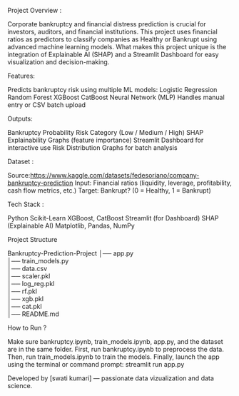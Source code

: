 Project Overview :

Corporate bankruptcy and financial distress prediction is crucial for investors, auditors, and financial institutions.
This project uses financial ratios as predictors to classify companies as Healthy or Bankrupt using advanced machine learning models.
What makes this project unique is the integration of Explainable AI (SHAP) and a Streamlit Dashboard for easy visualization and decision-making.


Features: 

Predicts bankruptcy risk using multiple ML models:
Logistic Regression
Random Forest
XGBoost
CatBoost
Neural Network (MLP)
Handles manual entry or CSV batch upload

Outputs:

Bankruptcy Probability
Risk Category (Low / Medium / High)
SHAP Explainability Graphs (feature importance)
Streamlit Dashboard for interactive use
Risk Distribution Graphs for batch analysis


Dataset :

Source:https://www.kaggle.com/datasets/fedesoriano/company-bankruptcy-prediction
Input: Financial ratios (liquidity, leverage, profitability, cash flow metrics, etc.)
Target: Bankrupt? (0 = Healthy, 1 = Bankrupt)


Tech Stack :

Python 
Scikit-Learn
XGBoost, CatBoost
Streamlit (for Dashboard)
SHAP (Explainable AI)
Matplotlib, Pandas, NumPy

Project Structure

Bankruptcy-Prediction-Project
│── app.py                
│── train_models.py       
│── data.csv              
│── scaler.pkl           
│── log_reg.pkl           
│── rf.pkl                
│── xgb.pkl               
│── cat.pkl               
│── README.md    

How to Run ? 

Make sure bankruptcy.ipynb, train_models.ipynb, app.py, and the dataset are in the same folder.
First, run bankruptcy.ipynb to preprocess the data.
Then, run train_models.ipynb to train the models.
Finally, launch the app using the terminal or command prompt: streamlit run app.py


Developed by [swati kumari] — passionate data vizualization and data science.
